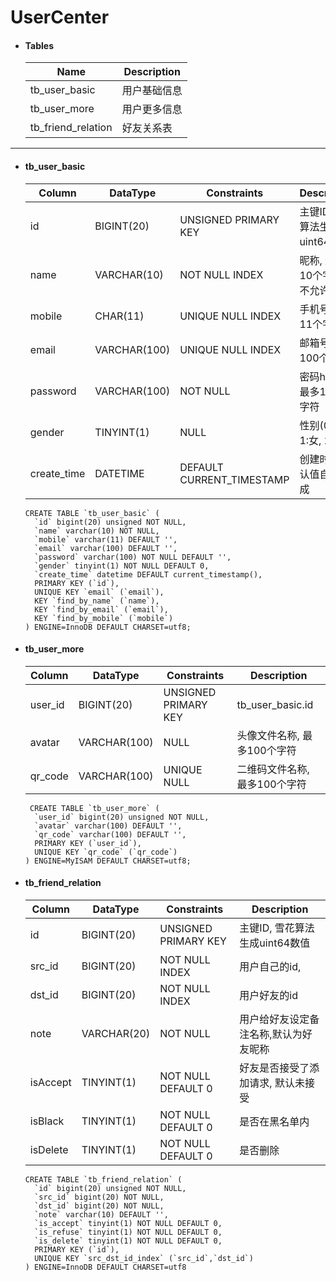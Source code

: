 # UserCenter

- #### Tables

  | Name               | Description  |
  | ------------------ | ------------ |
  | tb_user_basic      | 用户基础信息 |
  | tb_user_more       | 用户更多信息 |
  | tb_friend_relation | 好友关系表   |

---

- #### tb_user_basic

  | Column      | DataType     | Constraints               | Description                    |
  | ----------- | ------------ | ------------------------- | ------------------------------ |
  | id          | BIGINT(20)   | UNSIGNED PRIMARY KEY      | 主键ID, 雪花算法生成uint64数值 |
  | name        | VARCHAR(10)  | NOT NULL INDEX            | 昵称, 最多10个字符, 不允许为空 |
  | mobile      | CHAR(11)     | UNIQUE NULL INDEX         | 手机号, 最多11个字符           |
  | email       | VARCHAR(100) | UNIQUE NULL INDEX         | 邮箱号, 最多100个字符          |
  | password    | VARCHAR(100) | NOT NULL                  | 密码hash值, 最多100个字符      |
  | gender      | TINYINT(1)   | NULL                      | 性别(0:未知 1:女, 2:男)        |
  | create_time | DATETIME     | DEFAULT CURRENT_TIMESTAMP | 创建时间, 默认值自动生成       |

  ```mysql
  CREATE TABLE `tb_user_basic` (
    `id` bigint(20) unsigned NOT NULL,
    `name` varchar(10) NOT NULL,
    `mobile` varchar(11) DEFAULT '',
    `email` varchar(100) DEFAULT '',
    `password` varchar(100) NOT NULL DEFAULT '',
    `gender` tinyint(1) NOT NULL DEFAULT 0,
    `create_time` datetime DEFAULT current_timestamp(),
    PRIMARY KEY (`id`),
    UNIQUE KEY `email` (`email`),
    KEY `find_by_name` (`name`),
    KEY `find_by_email` (`email`),
    KEY `find_by_mobile` (`mobile`)
  ) ENGINE=InnoDB DEFAULT CHARSET=utf8;
  
  ```

- #### tb_user_more

  | Column  | DataType     | Constraints          | Description                   |
  | ------- | ------------ | -------------------- | ----------------------------- |
  | user_id | BIGINT(20)   | UNSIGNED PRIMARY KEY | tb_user_basic.id              |
  | avatar  | VARCHAR(100) | NULL                 | 头像文件名称, 最多100个字符   |
  | qr_code | VARCHAR(100) | UNIQUE NULL          | 二维码文件名称, 最多100个字符 |

  ```mysql
   CREATE TABLE `tb_user_more` (
    `user_id` bigint(20) unsigned NOT NULL,
    `avatar` varchar(100) DEFAULT '',
    `qr_code` varchar(100) DEFAULT '',
    PRIMARY KEY (`user_id`),
    UNIQUE KEY `qr_code` (`qr_code`)
  ) ENGINE=MyISAM DEFAULT CHARSET=utf8;
  ```

- #### tb_friend_relation

  | Column   | DataType    | Constraints          | Description                           |
  | -------- | ----------- | -------------------- | ------------------------------------- |
  | id       | BIGINT(20)  | UNSIGNED PRIMARY KEY | 主键ID, 雪花算法生成uint64数值        |
  | src_id   | BIGINT(20)  | NOT NULL INDEX       | 用户自己的id,                         |
  | dst_id   | BIGINT(20)  | NOT NULL INDEX       | 用户好友的id                          |
  | note     | VARCHAR(20) | NOT NULL             | 用户给好友设定备注名称,默认为好友昵称 |
  | isAccept | TINYINT(1)  | NOT NULL DEFAULT 0   | 好友是否接受了添加请求, 默认未接受    |
  | isBlack  | TINYINT(1)  | NOT NULL DEFAULT 0   | 是否在黑名单内                        |
  | isDelete | TINYINT(1)  | NOT NULL DEFAULT 0   | 是否删除                              |

  ```mysql
  CREATE TABLE `tb_friend_relation` (
    `id` bigint(20) unsigned NOT NULL,
    `src_id` bigint(20) NOT NULL,
    `dst_id` bigint(20) NOT NULL,
    `note` varchar(10) DEFAULT '',
    `is_accept` tinyint(1) NOT NULL DEFAULT 0,
    `is_refuse` tinyint(1) NOT NULL DEFAULT 0,
    `is_delete` tinyint(1) NOT NULL DEFAULT 0,
    PRIMARY KEY (`id`),
    UNIQUE KEY `src_dst_id_index` (`src_id`,`dst_id`)
  ) ENGINE=InnoDB DEFAULT CHARSET=utf8
  ```


